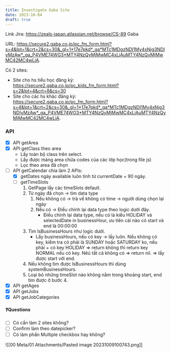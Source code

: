```yaml
---
title: Investigate Gaba Site
date: 2023-10-04
draft: true
---
```

Link Jira: https://zeals-japan.atlassian.net/browse/CS-89 Gaba

URL: https://secure2.gaba.co.jp/pc_fm_form.html?s=4&lpt=1&crt=2&cs=30&_gl=1*17e7pkd*_ga*MTc1MDgzNDI1My4xNjg3NDIyMzAw*_ga_P4VME74WG3*MTY4NzQyMjMwMC4xLjAuMTY4NzQyMjMwMC42MC4wLjA.

Có 2 sites:
- Site cho hs tiểu học đăng ký: https://secure2.gaba.co.jp/pc_kids_fm_form.html?s=2&lpt=4&crt=8&cs=30
- Site cho các hs khác đăng ký: https://secure2.gaba.co.jp/pc_fm_form.html?s=4&lpt=1&crt=2&cs=30&_gl=1*17e7pkd*_ga*MTc1MDgzNDI1My4xNjg3NDIyMzAw*_ga_P4VME74WG3*MTY4NzQyMjMwMC4xLjAuMTY4NzQyMjMwMC42MC4wLjA.

### API
- [x] API getArea
- [x] API getClass theo area
	- Lấy toàn bộ class trên select.
	- Lấy được mảng area chứa codes của các lớp học(trong file js)
	- Lọc theo area đã chọn
- [ ] API getCalendar chia làm 2 APIs:
	- [x] getDates ngày available luôn tính từ currentDate + 90 ngày.
	- [ ] getTimeSlots
		1. GetPage lấy các timeSlots default.
		2. Từ ngày đã chọn -> tìm data type
			1. Nếu không có -> trả về không có time -> người dùng chọn lại ngày
			2. Nếu có -> Điều chỉnh lại data type theo logic dưới đây.
				- Điều chỉnh lại data type, nếu có là kiểu HOLIDAY và selectedDate in businessHour, ưu tiên cái nào có start và end là 00:00:00
		3. Tìm lsBusinessHours như logic dưới.
			- Lấy businessHours, nếu có key -> lấy luôn. Nếu không có key, kiểm tra có phải là SUNDAY hoặc SATURDAY ko, nếu phải + có key HOLIDAY => return không thì return key NORMAL nếu có key. Nêú tất cả không có => return nil. => lấy được start với end.
		4. Nếu không tìm được lsBusinessHours thì dùng systemBusinessHours.
		5. Loại bỏ những timeSlot nào không nằm trong khoảng start, end tìm được ở bước 4.
- [x] API getAges
- [x] API getJobs
- [x] API getJobCategories

#### ❓Questions
- [ ] Có cần làm 2 sites không?
- [ ] Confirm làm theo datepicker?
- [ ] Có làm phần Multiple checkbox hay không?

![[00 Meta/01 Attachments/Pasted image 20231009100743.png]]
